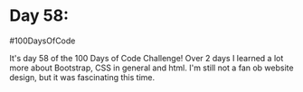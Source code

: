 # Day 58:
#100DaysOfCode

It's day 58 of the 100 Days of Code Challenge! Over 2 days I learned a lot more about Bootstrap, CSS in general and html. I'm still not a fan ob website design, but it was fascinating this time.